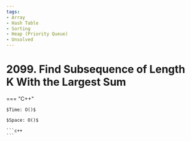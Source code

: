```yaml
---
tags:
- Array
- Hash Table
- Sorting
- Heap (Priority Queue)
- Unsolved
---
```



# 2099. Find Subsequence of Length K With the Largest Sum

=== "C++"

    $Time: O()$

    $Space: O()$

    ```c++
    ```